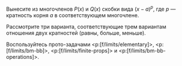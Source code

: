 Вынесите из многочленов $P(x)$ и $Q(x)$ скобки вида $(x-a)^p$, где $p$ — кратность корня $a$ в соответствующем многочлене.

Рассмотрите три варианта, соответствующие трем вариантам отношения двух кратностей (равны, больше, меньше).

Воспользуйтесь прото-задачами <p:[f/limits/elementary]>, <p:[f/limits/bm-bb]>, <p:[f/limits/finite-props]> и <p:[f/limits/bm-bb-operations]>.